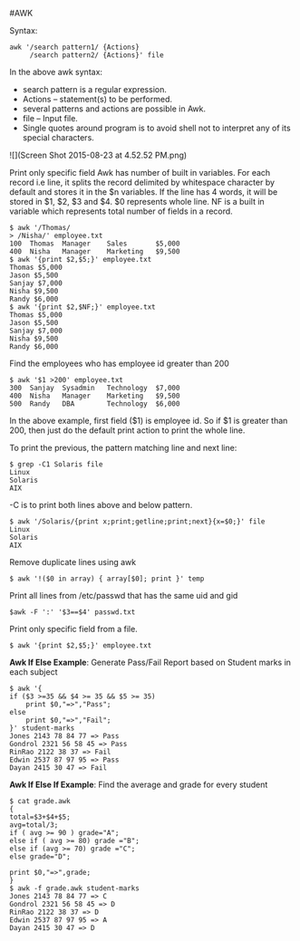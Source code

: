 #AWK

Syntax:
```
awk '/search pattern1/ {Actions}
     /search pattern2/ {Actions}' file
```

In the above awk syntax:
* search pattern is a regular expression.
* Actions – statement(s) to be performed.
* several patterns and actions are possible in Awk.
* file – Input file.
* Single quotes around program is to avoid shell not to interpret any of its special characters.

![](Screen Shot 2015-08-23 at 4.52.52 PM.png)

Print only specific field
Awk has number of built in variables. For each record i.e line, it splits the record delimited by whitespace character by default and stores it in the $n variables. If the line has 4 words, it will be stored in $1, $2, $3 and $4. $0 represents whole line. NF is a built in variable which represents total number of fields in a record.
```
$ awk '/Thomas/
> /Nisha/' employee.txt
100  Thomas  Manager    Sales       $5,000
400  Nisha   Manager    Marketing   $9,500
$ awk '{print $2,$5;}' employee.txt
Thomas $5,000
Jason $5,500
Sanjay $7,000
Nisha $9,500
Randy $6,000
$ awk '{print $2,$NF;}' employee.txt
Thomas $5,000
Jason $5,500
Sanjay $7,000
Nisha $9,500
Randy $6,000
```

Find the employees who has employee id greater than 200
```
$ awk '$1 >200' employee.txt
300  Sanjay  Sysadmin   Technology  $7,000
400  Nisha   Manager    Marketing   $9,500
500  Randy   DBA        Technology  $6,000
```
In the above example, first field ($1) is employee id. So if $1 is greater than 200, then just do the default print action to print the whole line.

To print the previous, the pattern matching line and next line:
```
$ grep -C1 Solaris file
Linux
Solaris
AIX
```

-C is to print both lines above and below pattern.
```
$ awk '/Sola­ris­/{print x;prin­t;g­etl­ine­;pr­int­;ne­xt}­{x=­$0;}' file
Linux
Solaris
AIX
```

Remove duplicate lines using awk

```
$ awk '!($0 in array) { array[$0]; print }' temp
```

Print all lines from /etc/passwd that has the same uid and gid

```
$awk -F ':' '$3==$4' passwd.txt
```

Print only specific field from a file.

```
$ awk '{print $2,$5;}' employee.txt
```

**Awk If Else Example**: Generate Pass/Fail Report based on Student marks in each subject

```
$ awk '{
if ($3 >=35 && $4 >= 35 && $5 >= 35)
	print $0,"=>","Pass";
else
	print $0,"=>","Fail";
}' student-marks
Jones 2143 78 84 77 => Pass
Gondrol 2321 56 58 45 => Pass
RinRao 2122 38 37 => Fail
Edwin 2537 87 97 95 => Pass
Dayan 2415 30 47 => Fail
```

**Awk If Else If Example**: Find the average and grade for every student

```
$ cat grade.awk
{
total=$3+$4+$5;
avg=total/3;
if ( avg >= 90 ) grade="A";
else if ( avg >= 80) grade ="B";
else if (avg >= 70) grade ="C";
else grade="D";

print $0,"=>",grade;
}
$ awk -f grade.awk student-marks
Jones 2143 78 84 77 => C
Gondrol 2321 56 58 45 => D
RinRao 2122 38 37 => D
Edwin 2537 87 97 95 => A
Dayan 2415 30 47 => D
```